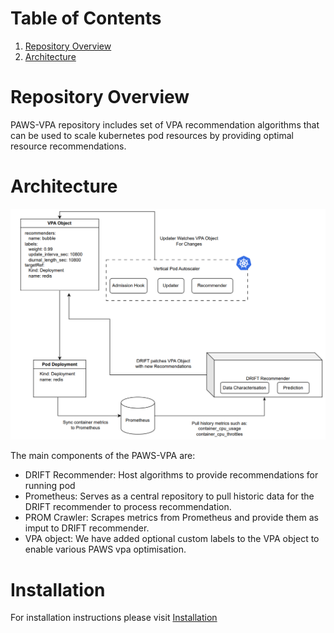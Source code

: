 # Table of Contents
1. [Repository Overview](#repository-overview)
2. [Architecture](#architecture)

# Repository Overview

PAWS-VPA repository includes set of VPA recommendation algorithms that can be used to scale kubernetes pod resources by 
providing optimal resource recommendations.

# Architecture

![alt text](vpa_arch_updated.png "PAWS VPA Architecture")

The main components of the PAWS-VPA are: 

- DRIFT Recommender: Host algorithms to provide recommendations for running pod
- Prometheus: Serves as a central repository to pull historic data for the DRIFT recommender to process recommendation.
- PROM Crawler: Scrapes metrics from Prometheus and provide them as imput to DRIFT recommender.
- VPA object: We have added optional custom labels to the VPA object to enable various PAWS vpa optimisation.

# Installation
For installation instructions please visit [Installation](docs/install.md)


